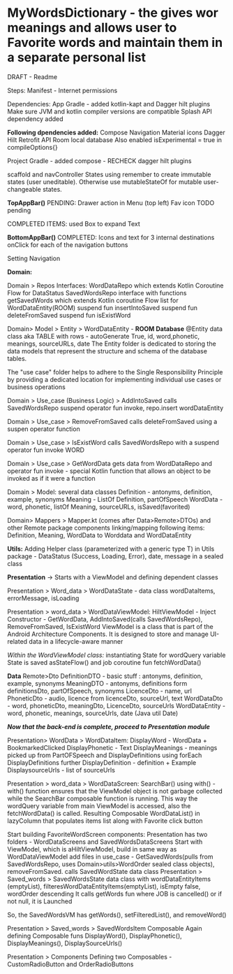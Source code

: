 # MyWordsDictionary - the gives wor meanings and allows user to Favorite words and maintain them in a separate personal list

DRAFT - Readme

Steps: Manifest - Internet permissions

Dependencies: App Gradle - added kotlin-kapt and Dagger hilt plugins
Make sure JVM and kotlin compiler versions are compatible
Splash API dependency added

**Following dpendencies added:**
Compose Navigation
Material icons
Dagger Hilt
Retrofit API
Room local database
Also enabled  isExperimental = true in   compileOptions{}

Project Gradle - added compose - RECHECK
dagger hilt plugins

scaffold and navController States
using remember to create immutable states (user uneditable). Otherwise use mutableStateOf for mutable user-changeable states.

**TopAppBar()**
PENDING:
Drawer action in Menu (top left)
Fav icon TODO pending

COMPLETED ITEMS:
used Box to expand Text

**BottomAppBar()**
COMPLETED:
Icons and text for 3 internal destinations
onClick for each of the navigation buttons

Setting Navigation

**Domain:**

Domain > Repos Interfaces:
WordDataRepo which extends Kotlin Coroutine Flow for DataStatus
SavedWordsRepo interface with functions
getSavedWords which extends Kotlin coroutine Flow list for WordDataEntity(ROOM)
suspend fun insertIntoSaved
suspend fun deleteFromSaved
suspend fun isExistWord


Domain> Model > Entity > WordDataEntity - **ROOM Database**
@Entity
data class aka TABLE with rows - autoGenerate True, id, word,phonetic, meanings, sourceURLs, date
The Entity folder is dedicated to storing the data models that represent the structure and schema of the database tables. 

The "use case" folder helps to adhere to the Single Responsibility Principle by providing a dedicated location for implementing individual use cases or business operations

Domain > Use_case (Business Logic) > AddIntoSaved
calls SavedWordsRepo
suspend operator fun invoke, repo.insert wordDataEntity


Domain > Use_case > RemoveFromSaved
calls deleteFromSaved using a suspen operator function


Domain > Use_case > IsExistWord
calls SavedWordsRepo with a suspend operator fun invoke WORD

Domain > Use_case > GetWordData
gets data from WordDataRepo
and operator fun invoke - special Kotlin function that allows an object to be invoked as if it were a function



Domain > Model: several data classes
Definition - antonyms, definition, example, synonyms
Meaning - ListOf Definition, partOfSpeech
WordData - word, phonetic, listOf Meaning, sourceURLs, isSaved(favorited)


Domain> Mappers > Mapper.kt  (comes after Data>Remote>DTOs) and other Remote package components
linking/mapping following items:
Definition, Meaning, WordData to Worddata and WordDataEntity



**Utils:**
Adding Helper class (parameterized with a generic type T) in Utils package - DataStatus (Success, Loading, Error), date, message in a sealed class


**Presentation** -> Starts with a ViewModel and defining dependent classes

Presentation > Word_data > WordDataState - data class wordDataItems, errorMessage, isLoading

Presentation > word_data > WordDataViewModel:
HiltViewModel - Inject Constructor - GetWordData, AddIntoSaved(calls SavedWordsRepo), RemoveFromSaved, IsExistWord
ViewModel is a class that is part of the Android Architecture Components. It is designed to store and manage UI-related data in a lifecycle-aware manner

_Within the WordViewModel class:_
instantiating State for wordQuery variable
State is saved asStateFlow()
and job coroutine
fun fetchWordData()



**Data**
Remote>Dto
DefinitionDTO - basic stuff : antonyms, definition, example, synonyms
MeaningDTO - antonyms, definitions form definitionsDto, partOfSpeech, synonyms
LicenceDto - name, url
PhoneticDto - audio, licence from licenceDto, sourceUrl, text
WordDataDto - word, phoneticDto, meaningDto, LicenceDto, sourceUrls
WordDataEntity - word, phonetic, meanings, sourceUrls, date (Java util Date)



**_Now that the back-end is complete, proceed to Presentation module_**

Presentation> WordData > WordDataItem:
DisplayWord - WordData + BookmarkedClicked
DisplayPhonetic - Text
DisplayMeanings - meanings picked up from PartOFSpeech and DisplayDefinitions using forEach
DisplayDefinitions further DisplayDefinition - definition + Example
DisplaysourceUrls - list of sourceUrls

Presentation > word_data >  WordDataScreen:
SearchBar() using with() - with() function ensures that the ViewModel object is not garbage collected while the SearchBar composable function is running. This way the wordQuery variable from main ViewModel is accessed, also the fetchWordData() is called.
Resulting Composable WordDataList() in lazyColumn that populates items list along with Favorite click button

Start building FavoriteWordScreen components:
Presentation has two folders - WordDataScreens and SavedWordsDataScreens
Start with ViewModel, which is aHiltViewModel, build in same way as WordDataViewModel
add files in use_case - GetSavedWords(pulls from SavedWordsRepo, uses Domain>utils>WordOrder sealed class objects), removeFromSaved. calls SavedWordState data class
Presentation > Saved_words > SavedWordsState data class with wordDataEntityItems (emptyList), filteresWordDataEntityItems(emptyList), isEmpty false, wordOrder descending
It calls getWords fun where JOB is cancelled() or if not null, it is Launched

So, the SavedWordsVM has getWords(), setFilteredList(), and removeWord()

Presentation > Saved_words > SavedWordsItem Composable
Again defining Composable funs DisplayWord(), DisplayPhonetic(), DisplayMeanings(), DisplaySourceUrls()

Presentation > Components
Defining two Composables - CustomRadioButton and OrderRadioButtons
